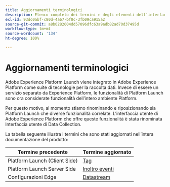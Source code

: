 ```yaml
---
title: Aggiornamenti terminologici
description: Elenco completo dei termini e degli elementi dell’interfaccia utente interessati dal rebranding di Adobe Experience Platform Launch.
exl-id: 93dc0abf-c80d-4a67-bf0c-3fb09ca915a2
source-git-commit: a8b0282004dd57096dfc63a9adb82ad70d37495d
workflow-type: tm+mt
source-wordcount: '134'
ht-degree: 100%

---
```


# Aggiornamenti terminologici

Adobe Experience Platform Launch viene integrato in Adobe Experience Platform come suite di tecnologie per la raccolta dati. Invece di essere un servizio separato da Experience Platform, le funzionalità di Platform Launch sono ora considerate funzionalità dell’intero ambiente Platform.

Per questo motivo, al momento stiamo rinominando e riposizionando sia Platform Launch che diverse funzionalità correlate. L’interfaccia utente di Adobe Experience Platform che offre queste funzionalità è stata rinominata Interfaccia utente di Data Collection.

La tabella seguente illustra i termini che sono stati aggiornati nell’intera documentazione del prodotto:

| Termine precedente | Termine aggiornato |
|---|---|
| Platform Launch (Client Side) | [Tag](./home.md) |
| Platform Launch Server Side | [Inoltro eventi](./ui/event-forwarding/overview.md) |
| Configurazioni Edge | [Datastream](https://experienceleague.adobe.com/docs/experience-platform/edge/fundamentals/datastreams.html?lang=it) |
